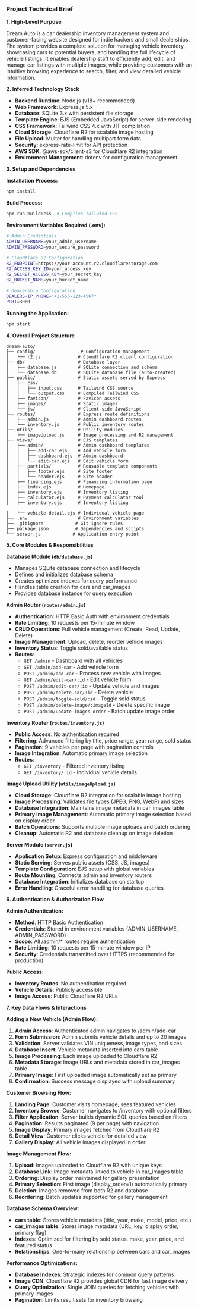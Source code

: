 ### **Project Technical Brief**

**1. High-Level Purpose**

Dream Auto is a car dealership inventory management system and customer-facing website designed for indie hackers and small dealerships. The system provides a complete solution for managing vehicle inventory, showcasing cars to potential buyers, and handling the full lifecycle of vehicle listings. It enables dealership staff to efficiently add, edit, and manage car listings with multiple images, while providing customers with an intuitive browsing experience to search, filter, and view detailed vehicle information.

**2. Inferred Technology Stack**

- **Backend Runtime**: Node.js (v18+ recommended)
- **Web Framework**: Express.js 5.x
- **Database**: SQLite 3.x with persistent file storage
- **Template Engine**: EJS (Embedded JavaScript) for server-side rendering
- **CSS Framework**: Tailwind CSS 4.x with JIT compilation
- **Cloud Storage**: Cloudflare R2 for scalable image hosting
- **File Upload**: Multer for handling multipart form data
- **Security**: express-rate-limit for API protection
- **AWS SDK**: @aws-sdk/client-s3 for Cloudflare R2 integration
- **Environment Management**: dotenv for configuration management

**3. Setup and Dependencies**

**Installation Process:**

```bash
npm install
```

**Build Process:**

```bash
npm run build:css  # Compiles Tailwind CSS
```

**Environment Variables Required (.env):**

```bash
# Admin Credentials
ADMIN_USERNAME=your_admin_username
ADMIN_PASSWORD=your_secure_password

# Cloudflare R2 Configuration
R2_ENDPOINT=https://your-account.r2.cloudflarestorage.com
R2_ACCESS_KEY_ID=your_access_key
R2_SECRET_ACCESS_KEY=your_secret_key
R2_BUCKET_NAME=your_bucket_name

# Dealership Configuration
DEALERSHIP_PHONE="+1-555-123-4567"
PORT=3000
```

**Running the Application:**

```bash
npm start
```

**4. Overall Project Structure**

```
dream-auto/
├── config/                 # Configuration management
│   └── r2.js              # Cloudflare R2 client configuration
├── db/                    # Database layer
│   ├── database.js        # SQLite connection and schema
│   └── database.db        # SQLite database file (auto-created)
├── public/                # Static assets served by Express
│   ├── css/
│   │   ├── input.css      # Tailwind CSS source
│   │   └── output.css     # Compiled Tailwind CSS
│   ├── favicon/           # Favicon assets
│   ├── images/            # Static images
│   └── js/                # Client-side JavaScript
├── routes/                # Express route definitions
│   ├── admin.js           # Admin dashboard routes
│   └── inventory.js       # Public inventory routes
├── utils/                 # Utility modules
│   └── imageUpload.js     # Image processing and R2 management
├── views/                 # EJS templates
│   ├── admin/             # Admin dashboard templates
│   │   ├── add-car.ejs    # Add vehicle form
│   │   ├── dashboard.ejs  # Admin dashboard
│   │   └── edit-car.ejs   # Edit vehicle form
│   ├── partials/          # Reusable template components
│   │   ├── footer.ejs     # Site footer
│   │   └── header.ejs     # Site header
│   ├── financing.ejs      # Financing information page
│   ├── index.ejs          # Homepage
│   ├── inventory.ejs      # Inventory listing
│   ├── calculator.ejs     # Payment calculator tool
│   ├── inventory.ejs      # Inventory listing

│   └── vehicle-detail.ejs # Individual vehicle page
├── .env                   # Environment variables
├── .gitignore            # Git ignore rules
├── package.json          # Dependencies and scripts
└── server.js            # Application entry point
```

**5. Core Modules & Responsibilities**

**Database Module (`db/database.js`)**

- Manages SQLite database connection and lifecycle
- Defines and initializes database schema
- Creates optimized indexes for query performance
- Handles table creation for cars and car_images
- Provides database instance for query execution

**Admin Router (`routes/admin.js`)**

- **Authentication**: HTTP Basic Auth with environment credentials
- **Rate Limiting**: 10 requests per 15-minute window
- **CRUD Operations**: Full vehicle management (Create, Read, Update, Delete)
- **Image Management**: Upload, delete, reorder vehicle images
- **Inventory Status**: Toggle sold/available status
- **Routes**:
  - `GET /admin` - Dashboard with all vehicles
  - `GET /admin/add-car` - Add vehicle form
  - `POST /admin/add-car` - Process new vehicle with images
  - `GET /admin/edit-car/:id` - Edit vehicle form
  - `POST /admin/edit-car/:id` - Update vehicle and images
  - `POST /admin/delete-car/:id` - Delete vehicle
  - `POST /admin/toggle-sold/:id` - Toggle sold status
  - `POST /admin/delete-image/:imageId` - Delete specific image
  - `POST /admin/update-images-order` - Batch update image order

**Inventory Router (`routes/inventory.js`)**

- **Public Access**: No authentication required
- **Filtering**: Advanced filtering by title, price range, year range, sold status
- **Pagination**: 9 vehicles per page with pagination controls
- **Image Integration**: Automatic primary image selection
- **Routes**:
  - `GET /inventory` - Filtered inventory listing
  - `GET /inventory/:id` - Individual vehicle details

**Image Upload Utility (`utils/imageUpload.js`)**

- **Cloud Storage**: Cloudflare R2 integration for scalable image hosting
- **Image Processing**: Validates file types (JPEG, PNG, WebP) and sizes
- **Database Integration**: Maintains image metadata in car_images table
- **Primary Image Management**: Automatic primary image selection based on display order
- **Batch Operations**: Supports multiple image uploads and batch ordering
- **Cleanup**: Automatic R2 and database cleanup on image deletion

**Server Module (`server.js`)**

- **Application Setup**: Express configuration and middleware
- **Static Serving**: Serves public assets (CSS, JS, images)
- **Template Configuration**: EJS setup with global variables
- **Route Mounting**: Connects admin and inventory routers
- **Database Integration**: Initializes database on startup
- **Error Handling**: Graceful error handling for database queries

**6. Authentication & Authorization Flow**

**Admin Authentication:**

- **Method**: HTTP Basic Authentication
- **Credentials**: Stored in environment variables (ADMIN_USERNAME, ADMIN_PASSWORD)
- **Scope**: All /admin/\* routes require authentication
- **Rate Limiting**: 10 requests per 15-minute window per IP
- **Security**: Credentials transmitted over HTTPS (recommended for production)

**Public Access:**

- **Inventory Routes**: No authentication required
- **Vehicle Details**: Publicly accessible
- **Image Access**: Public Cloudflare R2 URLs

**7. Key Data Flows & Interactions**

**Adding a New Vehicle (Admin Flow):**

1. **Admin Access**: Authenticated admin navigates to /admin/add-car
2. **Form Submission**: Admin submits vehicle details and up to 20 images
3. **Validation**: Server validates VIN uniqueness, image types, and sizes
4. **Database Insert**: Vehicle metadata inserted into cars table
5. **Image Processing**: Each image uploaded to Cloudflare R2
6. **Metadata Storage**: Image URLs and metadata stored in car_images table
7. **Primary Image**: First uploaded image automatically set as primary
8. **Confirmation**: Success message displayed with upload summary

**Customer Browsing Flow:**

1. **Landing Page**: Customer visits homepage, sees featured vehicles
2. **Inventory Browse**: Customer navigates to /inventory with optional filters
3. **Filter Application**: Server builds dynamic SQL queries based on filters
4. **Pagination**: Results paginated (9 per page) with navigation
5. **Image Display**: Primary images fetched from Cloudflare R2
6. **Detail View**: Customer clicks vehicle for detailed view
7. **Gallery Display**: All vehicle images displayed in order

**Image Management Flow:**

1. **Upload**: Images uploaded to Cloudflare R2 with unique keys
2. **Database Link**: Image metadata linked to vehicle in car_images table
3. **Ordering**: Display order maintained for gallery presentation
4. **Primary Selection**: First image (display_order=1) automatically primary
5. **Deletion**: Images removed from both R2 and database
6. **Reordering**: Batch updates supported for gallery management

**Database Schema Overview:**

- **cars table**: Stores vehicle metadata (title, year, make, model, price, etc.)
- **car_images table**: Stores image metadata (URL, key, display order, primary flag)
- **Indexes**: Optimized for filtering by sold status, make, year, price, and featured status
- **Relationships**: One-to-many relationship between cars and car_images

**Performance Optimizations:**

- **Database Indexes**: Strategic indexes for common query patterns
- **Image CDN**: Cloudflare R2 provides global CDN for fast image delivery
- **Query Optimization**: Single JOIN queries for fetching vehicles with primary images
- **Pagination**: Limits result sets for inventory browsing
